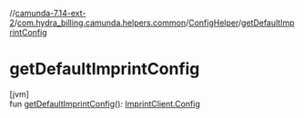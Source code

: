 //[camunda-7.14-ext-2](../../../index.md)/[com.hydra_billing.camunda.helpers.common](../index.md)/[ConfigHelper](index.md)/[getDefaultImprintConfig](get-default-imprint-config.md)

# getDefaultImprintConfig

[jvm]\
fun [getDefaultImprintConfig](get-default-imprint-config.md)(): [ImprintClient.Config](../../com.hydra_billing.camunda.http_clients/-imprint-client/-config/index.md)
